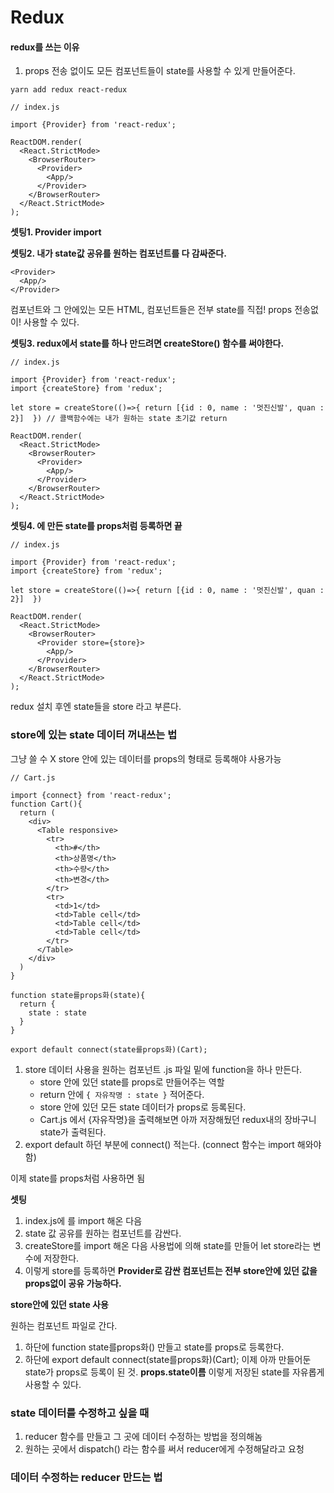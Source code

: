 # Redux

#### redux를 쓰는 이유

1. props 전송 없이도 모든 컴포넌트들이 state를 사용할 수 있게 만들어준다.

```
yarn add redux react-redux
```

```react
// index.js

import {Provider} from 'react-redux';

ReactDOM.render(
  <React.StrictMode>
    <BrowserRouter>
      <Provider>
        <App/>
      </Provider>
    </BrowserRouter>
  </React.StrictMode>
);
```

**셋팅1. Provider import**

**셋팅2. 내가 state값 공유를 원하는 컴포넌트를 다 감싸준다.**

```
<Provider>
  <App/>
</Provider>
```

<App>컴포넌트와 그 안에있는 모든 HTML, 컴포넌트들은 전부 state를 직접! props 전송없이! 사용할 수 있다.

**셋팅3. redux에서 state를 하나 만드려면 createStore() 함수를 써야한다.**

```react
// index.js

import {Provider} from 'react-redux';
import {createStore} from 'redux';

let store = createStore(()=>{ return [{id : 0, name : '멋진신발', quan : 2}]  }) // 콜백함수에는 내가 원하는 state 초기값 return

ReactDOM.render(
  <React.StrictMode>
    <BrowserRouter>
      <Provider>
        <App/>
      </Provider>
    </BrowserRouter>
  </React.StrictMode>
);
```

**셋팅4. <Provider>에 만든 state를 props처럼 등록하면 끝**

```react
// index.js

import {Provider} from 'react-redux';
import {createStore} from 'redux';

let store = createStore(()=>{ return [{id : 0, name : '멋진신발', quan : 2}]  })

ReactDOM.render(
  <React.StrictMode>
    <BrowserRouter>
      <Provider store={store}>
        <App/>
      </Provider>
    </BrowserRouter>
  </React.StrictMode>
);
```

redux 설치 후엔 state들을 store 라고 부른다.

### store에 있는 state 데이터 꺼내쓰는 법

그냥 쓸 수 X store 안에 있는 데이터를 props의 형태로 등록해야 사용가능

```react
// Cart.js

import {connect} from 'react-redux';
function Cart(){
  return (
    <div>
      <Table responsive>
        <tr>
          <th>#</th>
          <th>상품명</th>
          <th>수량</th>
          <th>변경</th>
        </tr>
        <tr>
          <td>1</td>
          <td>Table cell</td>
          <td>Table cell</td>
          <td>Table cell</td>
        </tr>
      </Table>
    </div>
  )
}

function state를props화(state){
  return {
    state : state
  }
}

export default connect(state를props화)(Cart);
```

1. store 데이터 사용을 원하는 컴포넌트 .js 파일 밑에 function을 하나 만든다.
   * store 안에 있던 state를 props로 만들어주는 역할
   * return 안에 `{ 자유작명 : state }` 적어준다.
   * store 안에 있던 모든 state 데이터가 props로 등록된다.
   * Cart.js 에서 {자유작명}을 출력해보면 아까 저장해뒀던 redux내의 장바구니 state가 출력된다.
2. export default 하던 부분에 connect() 적는다. (connect 함수는 import 해와야 함)

이제 state를 props처럼 사용하면 됨



**셋팅**

1. index.js에 <Provider>를 import 해온 다음
2. state 값 공유를 원하는 컴포넌트를 감싼다.
3. createStore를 import 해온 다음 사용법에 의해 state를 만들어 let store라는 변수에 저장한다.
4. <Provider store={store}> 이렇게 store를 등록하면 **Provider로 감싼 컴포넌트는 전부 store안에 있던 값을 props없이 공유 가능하다.**



**store안에 있던 state 사용**

원하는 컴포넌트 파일로 간다.

1. 하단에 function state를props화() 만들고 state를 props로 등록한다.
2. 하단에 export default connect(state를props화)(Cart); 
   이제 아까 만들어둔 state가 props로 등록이 된 것.
   **props.state이름** 이렇게 저장된 state를 자유롭게 사용할 수 있다.



### state 데이터를 수정하고 싶을 때

1. reducer 함수를 만들고 그 곳에 데이터 수정하는 방법을 정의해놈
2. 원하는 곳에서 dispatch() 라는 함수를 써서 reducer에게 수정해달라고 요청

### 데이터 수정하는 reducer 만드는 법

